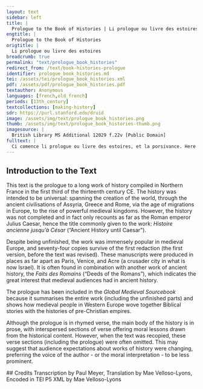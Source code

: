 ```yaml
---
layout: text
sidebar: left
title: |
  Prologue to the Book of Histories | Li prologue ou livre des estoires
engtitle: |
  Prologue to the Book of Histories
origtitle: |
  Li prologue ou livre des estoires
breadcrumb: true
permalink: "text/prologue_book_histories"
redirect_from: /text/book-histories-prologue
identifier: prologue_book_histories.md
tei: /assets/tei/prologue_book_histories.xml
pdf: /assets/pdf/prologue_book_histories.pdf
textauthor: Anonymous
languages: [french,old_french]
periods: [13th_century]
textcollections: [making-history]
sdr: https://purl.stanford.edu/druid 
image: /assets/img/text/prologue_book_histories.png
thumb: /assets/img/text/prologue_book_histories-thumb.png
imagesource: |
  British Library MS Additional 12029 f.22v [Public Domain]
fulltext: |
  Ci comence li prologue ou livre des estoires, et la porsivance. Here begins the prologue to the book of histories, and what follows. Segnor, je ai oï retraire Lords, I have heard it said C'on doit adès bien dire et faire That one must always speak and act well Tant con on ou siecle demore For as long as one remains in the world. Li hom ne vit c'une sole ore, A man lives but a single hour Ainz trespasse et va a la fin, Before dying and going to his end. S'il a eü vrai cuer et fin, If he has had a true and pure heart, Que s'uevre ait esté bone et fine; And his work has been good and pure, A cel segnor qui tot afine He has as great a reward En a la desserte si grande As his heart wants and asks for Com ses cuers le veut e demande; from that Lord who brings everything to its end. Car c'est li sires qui tot rent For the Lord returns everything Quanc'on li fait si justement That one does for him so fairly Que ja ne s'en devra nus plaindre. That one must never complain; Por quoi ne se doit nus hom faindre For this reason, one must not make a pretence De lui servir a son pooir: Of serving him to the best of one’s ability: Metre i doit on sens et voloir. One must put meaning and intention into it. Qui si le fai sauve iert sa paine, Whoever acts thus will have his pains guaranteed Quar qui por bon segnor si paine For whoever troubles himself for the good Lord En la fin en a tel merite Has such reward for it at the end Qui mout charement li profite, That it is greatly to his advantage; Et qui siert a mauvais segnor And whoever serves the lord badly Il n'i a ni preu ni honor; Has neither profit nor honour. De ce seit sa pensée certe, May he be certain of this: Ja ne s'en tornera sanz perte. He will never get away without a loss. Li mauvais sires, c'est deables The bad lord is the devil Qui point ne nos est profitables, Who is not useful to us at all Car il het raison et mesure, Because he hates truth and self-restraint, Bonté, loiauté et droiture. Goodness, loyalty and justice. Mout a sergans, et nequedent He has many servants and yet Qu'il le servent a son talent, If they serve him as he desires, E! las, dolent que feront ils? Alas! what will those miserable ones do? Por lor luiers avront escil, Their prize will be exile, Delor parmenable et misere. Eternal pain and misery; Damedéu laissent, le vrai pere, They leave Lord God, the true father, Si se tienent a l'enemi. And hold fast to the Enemy. S[e] il ont si mauvais ami If they are to have such a bad friend, Meaus lor venist que né ne fussent, It would have been better for them that they hadn’t been born, Car ne font pas ce qu'il deüssent. For they are not doing what they should. Crestiein furent apelé They were called Christians Quant il furent regeneré When they were reborn Ens en sains fons, si com il devrent In the holy font, doing as they ought to, E l'uile et la cresme recevrent And received the oil and the chrism; La orent il a Deu covenent There they addressed a covenant to God Qu'en lui creiroient fermement, That they would steadfastly believe in him C'est qui'il adès le serviroient And that they would always serve him E ces comandamens feroient. And follow his commands. Por Deu! segnor, s'il ne le font, By God, Lords, if they don’t do it, Savés quel luier en avront? Do you know what reward they will have? Passé avront obedience; They will have disobeyed; S'amendé n'est par penitence, If this isn't amended by penitence, Perdu en avront la contrée They will have lost the land Que paradis est apellée. Which is called Paradise. Soviegne vos tostans d'Adam May you always remember Adam, Qui en dolor et en ahan Who gave us sorrow and suffering Nos mist par le mors d'une pome. With the bite of an apple. Segnor, Adan, cel premier home Lords, Adam, this first man, Aveit nostre Sires formé, Had been formed and shaped by our Lord A sa semblance et figuré, In his image, E si l'ot mis en paradis And then he put him in Paradise Ou il eüst esté toz dis Where he would have been for evermore Se passé n'eüst son comant, If he hadn’t ignored his command, Dont nos somes encor dolant. For which reason we suffer still. Par le comant qu'il trespassa By the command that he broke Ens el pas de la mort passa; He became mortal; C'en fi mis ens en la paine He was made to suffer the punishment Dont chascuns et chascune paine. Which every man and woman suffers. Seignor, et puis qu'Adans fu mis Lords, since Adam was put Por el fait hors du paradis, Out of Paradise because of this act, Qu'iert il de nos qui chascun jor How will it be for us, who every day Corronssons cent foiz le Segnor Anger the Lord a hundred times — Qui a Adan se corrossa The Lord who became angry at Adam Por un comant qu'il trespassa? For a single command that he disobeyed? Bien nos en devroit sovenir, We ought to remember this well, Mès nos lessomes covenier But we let things simply turn out La choze si come puet estre: as they are wont to do. Ne creons mès ni cler ni prestre We believe neither cleric nor priest Tant no sachent verité dire. Although they can tell us the truth. Li siecles chascun jor enpire; The world grows worse every day: C'est grans dolors et grans tristece. It’s a great misery and a great sadness. Chascuns de bien fere a perece, Everyone is lazy about acting well Ne nus ne redoute la mort And does not fear the death Que si aigrement pince et mort That so painfully pinches and bites Que la dolor ne puet descrire That no saint — male or female — can describe the pain, Sains ni sainte, tant sache dire. however much they can tell us. C'est merveille que ne cremons It’s an extraordinary thing that we do not fear Ce qu'a nos propres oils veons: What we see with our own eyes: C'est ce que la more aprochomes, That we approach death E nos cors acompaigneromes And will accompany our bodies As vers de terre sans orgoill. To meet the worms without pride. N'en porteros c'un soul lensuel, We will wear but a single shroud Dont nos avromes vesteüre. As clothing. Segnor, e n'esteroit mesure Lords, wouldn’t it be reasonable Que nos nos en porpensessimes. For us to reflect on ourselves E nos malisses lessesimes? And abandon our evil ways? Que vaut force, que vaut noblece? What is strength worth? What is nobility worth? Que vaut beautés, que vaut richece? What is beauty worth? What are riches worth? Que vaut hautesce ni parages? What is high status or noble extraction worth? Certes, li hom n'est mie sages Certainly the man who places his trust in all of these Qui en tout ce a sa fiance, Is not wise at all, Car il n'i a fors trespassance. For there is nothing there but death. N'en dirai plus: el ai a faire, I will say no more; I have much to do, Car j'ai entrepris un a faire For I have undertaken to present a matter A traitier selonc l'escriture Following what is written Ou mout avra sens et mesure. In which there will be much meaning and good judgement. Qui la matiere porsivra Whoever follows the content E de cuer i entendera And listens from the heart Oïr porra la plus haute ovre Will be able to hear the worthiest work Qui encor pas ne si descuevre Ever presented in our language: C'onques fust en nos lenge traite. A work which is still unknown. Mès n'ai encor mension faite But I haven’t yet mentioned Ou ne a cui comencerai. Where, or with whom, I will begin. Or fetes pais, jel vos dirai. Now be silent and I will tell you. De Deu est bon li comenciers: It is right to begin with God. A lui comencerai premiers, I will start with him first: Coment Adan forma e fist, How he formed and made Adam, Coment en paradis le mist, How he put him in Paradise, E com Adans entra en paine, And why Adam began to suffer — Por quoi nos vestons dras de laine, For which reason we wear wool cloth; Coment Adans ot sa lignée How Adam had descendants Dont la terre fu alignée. Who covered the earth. N'i lairai riens que d'oir en oir I will not omit anything that Ne doie dire a mon pooir, I ought to tell to the best of my ability, without fault, Trosqu'al doloive sans faillance. Going from generation to generation until the flood. Après n'iere je en doutance After that I will not be in any doubt; De Noé ne doie retraire I must tell of Noah: Quels hom il fu, de quel afaire, What kind of man he was, what he did, De ses enfans, de lor lignage About his children, and their lineage, Ou il out maint prodome e sage Of which many were noble and wise E maint felon e maint mauvais. And many cruel, and many bad. Avant sera li livres fais Before the book is done [I will tell]: Coment les terres devisent How the lands divided E departirent e sevrerent, And moved apart and separated, E qui funda la tor Babel, And who built the Tower of Babel; De Babiloine et dou roi Bel, About Babylon and King Bel, Des autres cités renomées, About other famous cities; Des provinses et des contrées About the regions and countries E des isles qui sunt en mer. And the islands in the sea. Pou en i lairai a nomer, There is little I will refrain from saying about them S'on en doit fere mension, If it should be mentioned; Que n'en doie dire le non, I must say the names E quel roi es terres regnerent, And which kings ruled in the lands Quant eles crivrent e puplerent. When they grew and became populated. Des gens de diverses figures I will tell you everything about Vos dirai totes les natures. Peoples with different appearances. Après l'estoire porsivrai After that, I will continue the history E tot en ordene vos dirai, And tell you everything in order: Coment Ninive fu fondée How Nineveh was founded E Babilonie restorée And Babylon rebuilt Qui dont fu la dame dou monde; Which was, at that time, mistress of the world; De Babilonie la secunde Of the second Babylon Qui or est Damiete dite, Which is now called Damiete Sor le flum siet qui vient d'Egypte, And lies on the river which comes from Egypt, E qui funda Ebbatanin. And who founded Ebbatanin. Si com je le truis ou latin I will tell it to the best of my ability Le vos dirai a mon pooir. Just as I found it in Latin. E après vos ferai savoir And after I will let you know De Tebes tote la devise; Everything about Thebes; Ou Jherusalem est assise I will tell you where Jerusalem is situated, Ce dirai je e en quel terre, And in which land; Qui le funda, qui li fist guerre. Who founded it, and who made war against it. E après ce voudrai retraire And after this I would like to describe De Troies tot le grant afaire, All the great events of Troy: Qui le funda, en quel contrée Who founded it, in which land, E por quoi fu Troie apelée, And why it was called Troy; Qui le destruist et que devindrent Who destroyed it and what became Cil qui la vile grant tens tindrent. Of those who held the city for so long. Après vos redirai la some Afterwards I will tell you the whole De la veraie estoire de Rome, Of the true history of Rome: Qui les murs en funda e fist Who founded and built the walls E les lois premerains i mist. And imposed the first laws; Des haus barons, des jugeors, I will tell you all the work Des contes et des senators Of the great barons, the judges, Vos sera toute l'uevre dite. The consuls and the senators. Après, n'iert pas l'uevre petite, After that the work won’t be small Quant vendra as empereors When it comes to the emperors Qui conquisent les grans honors Who achieved great honours, Par quoi la cités fu cremue On account of which the city was feared E en grant orgoill embatue, And fell into great pride. Car, ce tesmoine le latins, For, the Latin attests to this, Toz li mons fu a Rome aclins, All the world bowed to Rome Quant Cesar Augustus regna. When Caesar Augustus ruled. Après l'estoire porsivra Afterwards the history will continue Tot si com France fu puplée With how France was populated E de quel gent fu abitée; And which people inhabited it. Puis vos voudrai le tens descrire Then I would like to describe for you the time Qu'en terre nasqui nostre Sire In which Our Lord was born on earth, E coment crucifiez fu, And how he was crucified — Ce n'i sera mie teü; That will not be passed over in silence — E com au tiers jor suscita And how on the third day he rose from the dead E ses amis d'enfer geta; And freed his friends from hell, E com au jor d'assension And how, on the day of Ascension Monta en sa grant mansion, He rose to his great house, E coment furent doctriné And how the the apostles Li apostre e enluminé Were instructed and enlightened Dou saint Esperit et de sa grace, By the Holy Spirit and its grace, E par combien après d'espace And afterwards, to what distances Il s'en partirent et sevrerent They departed from one another and separated E par trestot le munt errerent And wandered all over the world Por anuncier la loi novelle, To announce the new law Qui mout par est saintisme e bele. Which is most holy and beautiful. De lors vies la verité I will tell you the truth of their lives Dirai selonc l'auctorité, According to the source; Ou preecherent ou morurent, Where they preached, where they died, Com firent bien que fere durent. How they did what they had to do, and did it well. Des sains, des saintes redirai I will tell you truthfully about the saints - the women and the men - Selonc raison e conterai And I will tell you Sous quels segnors recevre[n]t mort, Under which rulers they received their deaths. As comans Deu se tindrent fort; They held fast to God’s commands; Onques nel laisserent par paine They never abandoned them because of pain Ne por cremor de mort procheine. Or the fear of imminent death. Tot ce fera mout bon oïr, All of this will be very good to listen to, Si s'en devra on esjoïr And one should rejoice Quant on les miracles orra When one hears the miracles Dont Deus lor fais enlumina With which God glorified their actions. Segnor, dont recovendra dire Lords, it will be right to tell Des empereors tot a tire Of the emperors, one after another: Qui primes fu crestienés Who was the first to be christianised E bons crestieins apelez, And be called a good Christian, Regenerés ens es sains fons; Reborn in the holy font; Quant cessa la destrucions When the persecutions ended De ceus qui la loi Deu tenoient Of those who kept God’s law E lui e ses ovres amoient. And loved him and his works. Ce covendra plenierement It will be right to tell this fully and Dire sanz nul delaiement. Without any delays. E puis après, sans demorance, And then [to tell], without pausing, Qui premerains fu rois de France Who the first king of France was Fais crestieins, coment ot non, To be made Christian, what his name was, E de sa generation And of his descendants: Quel furent, coment estorerent Who they were, how they built Les riches glises quíl funderent. The great churches that they founded. Après sera dit en comun Afterwards, it will be told all together Coment le Wandele, Got e Hun How the Vandals, Goths and Huns France pelfirent et guasterent, Pillaged and devastated France E les iglises desrouberent; And robbed the churches; E des Normans vos iert retrait And you will have an account of the Normans E lor conqueste e lor fait, And their conquest and their deeds: Coment destruirent Germanie, How they destroyed Germany, Couloigne e France la guarnie, Cologne and prosperous France, Angou, Poitou, Borgoigne tote; Anjou, Poitou, and all of Burgundy; De ce ne rest il nul doute That there is no doubt Que Flandres Wandes n'envaïssent That the Vandals invaded Flanders E mout de maus ne lor feïssent. And did them many wrongs. De quels gens Flandres fu puplée The history of the peoples who populated Flanders Vos iert l'estoire bien contée, Will be well told for you: Com se proverent, quel il furent, How they proved themselves, who they were, Com il fierent que fere durent, How they did what was necessary. Ce vos sera trestout retrait All of this will be described for you, Tot si a point e tot a trait, Everything at the right moment and at the right pace Que, qui voudra raison entendre, So that anyone who wants to hear the truth Petit i avra a reprendre. Will find little to criticise. L'uevre iert mout bone et delitable The work will be very good and agreeable E d'estoire, sans nulle fable, And composed of history without any fiction; Por ce iert plaisans et creüe And because it has grown from truth, Que de verité iert creüe. It will be pleasing and will be believed. La verité fet bon entendre, The truth is good to hear, Oïr, retenir et aprendre. listen to, remember and learn. Qui verité aime et retient Whoever loves and keeps the truth As comans Damedeu se tient. Is keeping the commands of God. Je n'i veull fors verité dire. I do not want to say anything but truth. Longue en iert assés la matire The content will be quite long Qu'en pensée ai contier a plain That I have in mind to tell in full Por qu'il plaise le chastelain To please the Chatelain De l'Isle Rogier, mon seignor, Of Lille, Roger, my lord; Cui Deus doint santé et honor, May God give him health and honour, Joie [e] paradis en la fin. Joy and, in the end, Paradise. S'il veut, en romans dou latin In accordance with his wishes, I plan to translate the entire text Li cuic si traire lonc la letre From Latin into the vernacular, Que plus ne mains n'i sera metre, And will not put in any more or less Por qu'envie m'en laist en pais, So that envy, Qui a maint home kierche fais Which is a burden to many a man, leaves me in peace. Segnors, envie est male choze, Lords, envy is an evil thing Qu'ele a petit onques repose: That scarcely ever rests: Tempre ne tart ne main ne soir Neither early nor late, neither morning nor evening Ni li lait il le pais avoir. Does it let him have peace. Cuers enveious n'iert ja a eise, An envious heart will never be at ease; Poi voit onques qui bien li plais; It will scarcely ever see something that truly pleases it. Ne ja d'enveious plus ne mains I do not intend to say Ne quier plus dire, mais lontains Any more or less about the envious, but Ne soit il ja ens en sa vie. In one’s life they are never far away. De parlier d'eus n'ai nulle envie. I have no desire to speak about them. Deus les ament qui le puet fere. God reforms them, for he is able. A l'estoire me veull retrere. I wish to turn to the history. Si dirai; qui voudra entendre So I will say, whoever would like to hear it Oïr i porra e aprendre. Can listen and learn. 
--- 
```

## Introduction to the Text 
<p>This text is the prologue to a long work of history compiled in Northern France in the first third of the thirteenth century CE. The history was intended to be universal: spanning the creation of the world, through the ancient civilisations of Assyria, Greece and Rome, via the age of migrations in Europe, to the rise of powerful medieval kingdoms. However, the history was not completed and in fact only recounts as far as the Roman emperor Julius Caesar, hence the title commonly given to the work: <i>Histoire ancienne jusqu’à César</i> (<span style="font-family:"Times New Roman",serif">“</span>Ancient History until Caesar<span style="font-family:"Times New Roman",serif">”</span>).</p> <p>Despite being unfinished, the work was immensely popular in medieval Europe, and seventy-four copies survive of the first redaction (the first version, before the text was revised). These manuscripts were produced in places as far apart as Paris, Venice, and Acre (a crusader city in what is now Israel). It is often found in combination with another work of ancient history, the <i>Faits des Romains </i>(<span style="font-family:"Times New Roman",serif">“</span>Deeds of the Romans<span style="font-family:"Times New Roman",serif">”</span>), which indicates the great interest that medieval audiences had in ancient history.</p> <p>The prologue has been included in the <i>Global Medieval Sourcebook</i> because it summarises the entire work (including the unfinished parts) and shows how medieval people in Western Europe wove together Biblical stories with the histories of pre-Christian empires.</p> <p>Although the prologue is in rhymed verse, the main body of the history is in prose, with interspersed sections of verse offering moral lessons drawn from the historical content. However, when the text was recopied, these verse sections (including the prologue) were often omitted. This may suggest that audience expectations about works of history were changing, preferring the voice of the author - or the moral interpretation - to be less prominent.</p>
## Credits
Transcription by Paul Meyer, Translation by Mae Velloso-Lyons, Encoded in TEI P5 XML by Mae Velloso-Lyons
